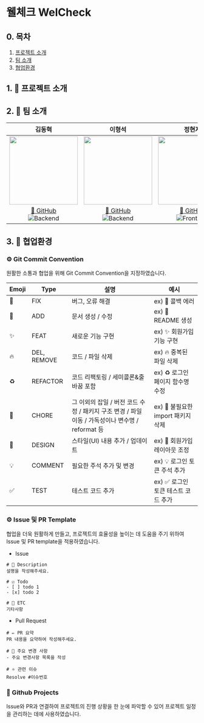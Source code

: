 # 웰체크 WelCheck

## 0. 목차

1. [프로젝트 소개](#1-📖-프로젝트-소개)
2. [팀 소개](#2-👥-팀-소개)
3. [협업환경](#3-⚙️-협업환경)

## 1. 📖 프로젝트 소개

## 2. 👥 팀 소개

<div align="center">

|                                                            **김동혁**                                                            |                                                            **이형석**                                                            |                                                            **정현지**                                                            |                                                            **김윤일**                                                            |
| :------------------------------------------------------------------------------------------------------------------------------: | :------------------------------------------------------------------------------------------------------------------------------: | :------------------------------------------------------------------------------------------------------------------------------: | :------------------------------------------------------------------------------------------------------------------------------: |
| <img src="https://avatars.githubusercontent.com/u/75555609?v=4" height=180 > | <img src="https://github.com/WelCheck/.github/assets/93240906/d27b901b-7a1a-48fa-9f54-e1d6e1cb9dbf" height=180 > | <img src="https://avatars.githubusercontent.com/u/93240906?v=4" height=180 > | <img src="https://github.com/WelCheck/.github/assets/93240906/cacae4dc-fe05-4457-8742-1bb91c808734" height=180 > |
|             [🔗 GitHub](https://github.com/BaSak0630)<br/> ![Backend](https://img.shields.io/badge/-Backend-458947)              |             [🔗 GitHub](https://github.com/Anyeon00)<br/> ![Backend](https://img.shields.io/badge/-Backend-458947)             |              [🔗 GitHub](https://github.com/aicul313)<br/> ![Frontend](https://img.shields.io/badge/-Frontend-C4E1C5)              |             [🔗 GitHub](https://github.com/kyoul10121)<br/> ![Frontend](https://img.shields.io/badge/-Frontend-C4E1C5)              |



<div align="left">

## 3. 🤝 협업환경

### ⚙️ Git Commit Convention

원활한 소통과 협업을 위해 Git Commit Convention을 지정하였습니다.

| Emoji | Type        | 설명                                                                                        | 예시                                     |
| ----- | ----------- | ------------------------------------------------------------------------------------------- | ---------------------------------------- |
| 🐛    | FIX         | 버그, 오류 해결                                                                             | ex) 🐛 콜백 에러                    |
| 📝    | ADD         | 문서 생성 / 수정                                                                            | ex) 📝 README 생성                     |
| ✨    | FEAT        | 새로운 기능 구현                                                                            | ex) ✨ 회원가입 기능 구현                      |
| 🔥    | DEL, REMOVE | 코드 / 파일 삭제                                                                            | ex) 🔥 중복된 파일 삭제                    |
| ♻️    | REFACTOR    | 코드 리팩토링 / 세미콜론&줄바꿈 포함                                                         | ex) ♻️ 로그인 페이지 함수명 수정         |
| 🚚    | CHORE       | 그 이외의 잡일 / 버전 코드 수정 / 패키지 구조 변경 / 파일 이동 / 가독성이나 변수명 / reformat 등 | ex) 🚚 불필요한 import 패키지 삭제 |
| 💄    | DESIGN      | 스타일(UI) 내용 추가 / 업데이트                                                   | ex) 💄 회원가입 레이아웃 조정            |
| 💡    | COMMENT     | 필요한 주석 추가 및 변경                                                                    | ex) 💡 로그인 토큰 주석 추가               |
| ✅    | TEST        | 테스트 코드 추가                                                                            | ex) ✅ 로그인 토큰 테스트 코드 추가      |

### ⚙️ Issue 및 PR Template

협업을 더욱 원활하게 만들고, 프로젝트의 효율성을 높이는 데 도움을 주기 위하여 Issue 및 PR template을 적용하였습니다.

* Issue
```
# 📝 Description
설명을 작성해주세요.

# ☑️ Todo
- [ ] todo 1
- [x] todo 2

# 🚩 ETC
기타사항
```

* Pull Request
```
# ✏️ PR 요약
PR 내용을 요약하여 작성해주세요.

# 📌 주요 변경 사항
- 주요 변경사항 목록을 작성

# ⭐ 관련 이슈
Resolve #이슈번호
```

### 📅 Github Projects

Issue와 PR과 연결하여 프로젝트의 진행 상황을 한 눈에 파악할 수 있어 프로젝트 일정을 관리하는 데에 사용하였습니다.
